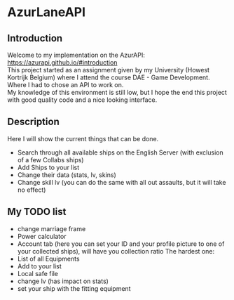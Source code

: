 # AzurLaneAPI
## Introduction
Welcome to my implementation on the AzurAPI: https://azurapi.github.io/#introduction  
This project started as an assignment given by my University (Howest Kortrijk Belgium) where I attend the course DAE - Game Development. Where I had to chose an API to work on.  
My knowledge of this environment is still low, but I hope the end this project with good quality code and a nice looking interface.  

## Description
Here I will show the current things that can be done.
- Search through all available ships on the English Server (with exclusion of a few Collabs ships)
- Add Ships to your list
- Change their data (stats, lv, skins)
- Change skill lv (you can do the same with all out assaults, but it will take no effect)

## My TODO list
- change marriage frame
- Power calculator
- Account tab (here you can set your ID and your profile picture to one of your collected ships), will have you collection ratio
The hardest one:
- List of all Equipments
- Add to your list
- Local safe file
- change lv (has impact on stats)
- set your ship with the fitting equipment


